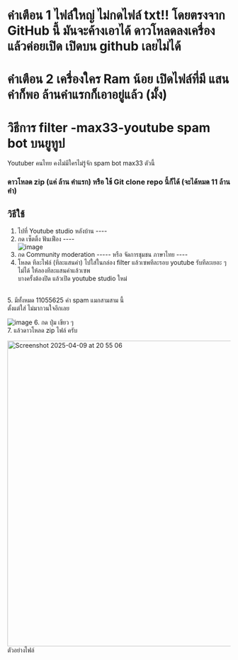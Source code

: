 # คำเตือน 1 ไฟล์ใหญ่ ไม่กดไฟล์ txt!! โดยตรงจาก GitHub นี้ มันจะค้างเอาได้ ดาวโหลดลงเครื่องแล้วค่อยเปิด เปิดบน github เลยไม่ได้ <br>
# คำเตือน 2 เครื่องใคร Ram น้อย เปิดไฟล์ที่มี แสนคำก็พอ ล้านคำแรกก็เอาอยู่แล้ว (มั้ง) <br>

# วิธีการ filter -max33-youtube spam bot บนยูทูป<br>
Youtuber คนไทย คงไม่มีใครไม่รู้จัก spam bot max33 ตัวนี้ <br>
### **ดาวโหลด zip (แค่ ล้าน คำแรก)** หรือ ใช้ **Git clone repo นี้ก็ได้ (จะได้หมด 11 ล้านคำ)** <br>

## วิธีใช้

1. ไปที่ Youtube studio หลังบ้าน ---- <br>
2.  กด เซ็ตติ้ง ฟันเฟือง ----<br>
![image](https://github.com/user-attachments/assets/73cc1fe3-2ee8-412c-b651-d487c66253ff)<br>
3. กด Community moderation ----- หรือ จัดการชุมชน ภาษาไทย ----<br>
4. โหลด ทีละไฟล์ (ทีละแสนคำ) ไปใส่ในกล่อง filter แล้วเซพทีละรอบ youtube รับทีละเยอะ ๆ ไม่ได้ ให้ลองทีละแสนคำแล้วเซพ<br>
บางครั้งต้องปิด แล้วเปิด youtube studio ใหม่ <br>
<br>
5. มีทั้งหมด 11055625 คำ spam แมกสามสาม นี้<br>
ตั้งแต่ใส่ ไม่มากวนใจอีกเลย <br>

![image](https://github.com/user-attachments/assets/6057853d-c72c-43ec-8b5f-29318973b660)
6. กด ปุ่ม เขียว ๆ  <br>
7. แล้วดาวโหลด zip ไฟล์ ครับ 

<img width="689" alt="Screenshot 2025-04-09 at 20 55 06" src="https://github.com/user-attachments/assets/850c3708-a268-4b01-8ae1-48255a5e78f2" />
ตัวอย่างไฟล์

